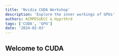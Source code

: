 ```yaml
---
title: 'Nvidia CUDA Workshop'
description: 'Explore the inner workings of GPUs'
authors: ACMPESUECC & Hyprthrd
tags: ['CUDA', 'GPU']
date: '2024-02-03'
---
```


## Welcome to CUDA
